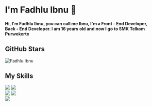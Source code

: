 # I'm Fadhlu Ibnu  👋
#### Hi, I'm Fadhlu Ibnu, you can call me Ibnu, I'm a Front - End Developer, Back - End Developer. I am 16 years old and now I go to SMK Telkom Purwokerto

## GitHub Stars
![Fadhlu Ibnu](https://github-readme-stats.vercel.app/api?username=fadhluibnu&show_icons=true&theme=tokyonight)


## My Skills
<div align=left>
  <img src="https://user-images.githubusercontent.com/81508602/141646603-d3155dcc-0954-4dce-85c5-b5bfad3de32c.png"> </img>
  <img src="https://user-images.githubusercontent.com/81508602/141646646-a9aa8ec5-e4bd-44af-b731-2997e278bc2e.png"> </img>
</div>
<div align=left>
  <img src="https://user-images.githubusercontent.com/81508602/141646627-ff3b1b06-9b6c-412f-9258-85332863bd40.png"> </img>
  <img src="https://user-images.githubusercontent.com/81508602/141646758-f73cd1e6-7e50-402a-857f-7e14f1d5b951.png"> </img>
</div>
<div align=left>
  <img src="https://user-images.githubusercontent.com/81508602/141646771-42995b9e-7d29-4962-bf16-d450456fe413.png"> </img>
</div>



<!--
**fadhluibnu/fadhluibnu** is a ✨ _special_ ✨ repository because its `README.md` (this file) appears on your GitHub profile.

Here are some ideas to get you started:

- 🔭 I’m currently working on ...
- 🌱 I’m currently learning ...
- 👯 I’m looking to collaborate on ...
- 🤔 I’m looking for help with ...
- 💬 Ask me about ...
- 📫 How to reach me: ...
- 😄 Pronouns: ...
- ⚡ Fun fact: ...
-->
